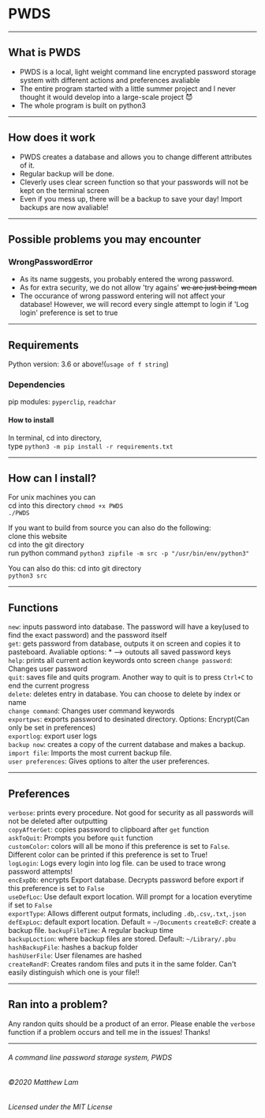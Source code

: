 # PWDS #
- - - -
## What is PWDS ##
* PWDS is a local, light weight command line encrypted password storage system with different actions and preferences avaliable 
* The entire program started with a little summer project and I never thought it would develop into a large-scale project :smiling_imp:
* The whole program is built on python3
- - - -
## How does it work ##
* PWDS creates a database and allows you to change different attributes of it.
* Regular backup will be done.
* Cleverly uses clear screen function so that your passwords will not be kept on the terminal screen
* Even if you mess up, there will be a backup to save your day! Import backups are now avaliable!  
- - - -  
## Possible problems you may encounter ##  
### WrongPasswordError ###  
* As its name suggests, you probably entered the wrong password. 
* As for extra security, we do not allow 'try agains' ~~we are just being mean~~  
* The occurance of wrong password entering will not affect your database! However, we will record every single attempt to login if 'Log login' preference is set to true

- - - -  
## Requirements ##
Python version: 3.6 or above!(`usage of f string`)  

### Dependencies ###  
pip modules: `pyperclip`, `readchar`  
#### How to install ####
In terminal, cd into directory,  
type `python3 -m pip install -r requirements.txt`

- - - -
##  How can I install? ##
For unix machines you can    
cd into this directory
`chmod +x PWDS`  
`./PWDS`  

If you want to build from source you can also do the following:  
clone this website  
cd into the git directory  
run python command `python3 zipfile -m src -p "/usr/bin/env/python3"`  
  
You can also do this:
cd into git directory  
`python3 src`
- - - -
## Functions ##
`new`: inputs password into database. The password will have a key(used to find the exact password) and the password itself  
`get`: gets password from database, outputs it on screen and copies it to pasteboard. Avaliable options: * --> outouts all saved password keys  
`help`: prints all current action keywords onto screen
`change password`: Changes user password  
`quit`: saves file and quits program. Another way to quit is to press `Ctrl+C` to end the current progress  
`delete`: deletes entry in database. You can choose to delete by index or name  
`change command`: Changes user command keywords  
`exportpws`: exports password to desinated directory. Options: Encrypt(Can only be set in preferences)  
`exportlog`: export user logs  
`backup now`: creates a copy of the current database and makes a backup.  
`import file`: Imports the most current backup file.  
`user preferences`: Gives options to alter the user preferences.  
 - - - -
## Preferences ##
`verbose`: prints every procedure. Not good for security as all passwords will not be deleted after outputting  
`copyAfterGet`: copies password to clipboard after `get` function  
`askToQuit`: Prompts you before `quit` function  
`customColor`: colors will all be mono if this preference is set to `False`. Different color can be printed if this preference is set to True!   
`logLogin`: Logs every login into log file. can be used to trace wrong password attempts!  
`encExpDb`: encrypts Export database. Decrypts password before export if this preference is set to `False`  
`useDefLoc`: Use default export location. Will prompt for a location everytime if set to `False`  
`exportType`: Allows different output formats, including `.db`,`.csv`,`.txt`,`.json`    
`defExpLoc`: default export location. Default = `~/Documents`
`createBcF`: create a backup file.
`backupFileTime`: A regular backup time  
`backupLoction`: where backup files are stored. Default: `~/Library/.pbu`  
`hashBackupFile`: hashes a backup folder  
`hashUserFile`: User filenames are hashed  
`createRandF`: Creates random files and puts it in the same folder. Can't easily distinguish which one is your file!!
- - - -
## Ran into a problem? ##
Any randon quits should be a product of an error.
Please enable the `verbose` function if a problem occurs and tell me in the issues!
Thanks!
- - - -
###### A command line password starage system, PWDS
###### ©2020 Matthew Lam
###### Licensed under the MIT License




 